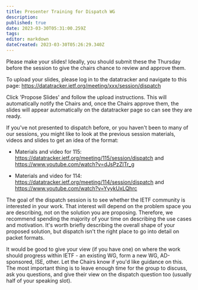 ```yaml
---
title: Presenter Training for Dispatch WG
description: 
published: true
date: 2023-03-30T05:31:00.259Z
tags: 
editor: markdown
dateCreated: 2023-03-30T05:26:29.340Z
---
```




Please make your slides! Ideally, you should submit these the Thursday before the session to give the chairs chance to review and approve them. 

To upload your slides, please log in to the datatracker and navigate to this page: https://datatracker.ietf.org/meeting/xxx/session/dispatch

Click 'Propose Slides' and follow the upload instructions. This will automatically notify the Chairs and, once the Chairs approve them, the slides will appear automatically on the datatracker page so can see they are ready.

If you've not presented to dispatch before, or you haven't been to many of our sessions, you might like to look at the previous session materials, videos and slides to get an idea of the format:

* Materials and video for 115: https://datatracker.ietf.org/meeting/115/session/dispatch and https://www.youtube.com/watch?v=dJsPzZITr_g

* Materials and video for 114: https://datatracker.ietf.org/meeting/114/session/dispatch and https://www.youtube.com/watch?v=YyykUxLQhrc

The goal of the dispatch session is to see whether the IETF community is interested in your work. That interest will depend on the problem space you are describing, not on the solution you are proposing. Therefore, we recommend spending the majority of your time on describing the use cases and motivation. It's worth briefly describing the overall shape of your proposed solution, but dispatch isn't the right place to go into detail on packet formats.

It would be good to give your view (if you have one) on where the work should progress within IETF - an existing WG, form a new WG, AD-sponsored, ISE, other. Let the Chairs know if you'd like guidance on this. The most important thing is to leave enough time for the group to discuss, ask you questions, and give their view on the dispatch question too (usually half of your speaking slot).

